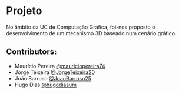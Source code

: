 # Projeto

No âmbito da UC de Computação Gráfica, foi-nos proposto o desenvolvimento de um mecanismo 3D baseado num cenário gráfico.

## Contributors:
- Maurício Pereira [@mauriciopereira74](https://github.com/mauriciopereira74)
- Jorge Teixeira [@JorgeTeixeira20](https://github.com/jorgeteixeira20)
- João Barroso [@JoaoBarroso25](https://github.com/JoaoBarroso25)
- Hugo Dias [@hugodiasum](https://github.com/hugodiasum)


